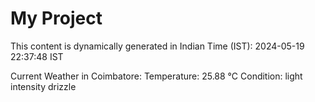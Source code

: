# My Project

This content is dynamically generated in Indian Time (IST): 2024-05-19 22:37:48 IST


Current Weather in Coimbatore:
Temperature: 25.88 °C
Condition: light intensity drizzle
